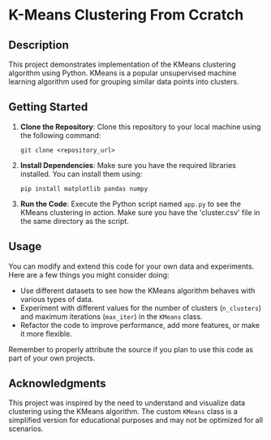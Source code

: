 <!DOCTYPE html>
<html lang="en">

<body>
  <h1>K-Means Clustering From Ccratch</h1>

  <h2>Description</h2>
  <p>This project demonstrates implementation of the KMeans clustering algorithm using Python. KMeans is a popular unsupervised machine learning algorithm used for grouping similar data points into clusters.</p>

  <h2>Getting Started</h2>
  <ol>
    <li><strong>Clone the Repository</strong>: Clone this repository to your local machine using the following command:
      <pre><code>git clone &lt;repository_url&gt;</code></pre></li>
    <li><strong>Install Dependencies</strong>: Make sure you have the required libraries installed. You can install them using:
      <pre><code>pip install matplotlib pandas numpy</code></pre></li>
    <li><strong>Run the Code</strong>: Execute the Python script named <code>app.py</code> to see the KMeans clustering in action. Make sure you have the 'cluster.csv' file in the same directory as the script.</li>
  </ol>



  <h2>Usage</h2>
  <p>You can modify and extend this code for your own data and experiments. Here are a few things you might consider doing:</p>
  <ul>
    <li>Use different datasets to see how the KMeans algorithm behaves with various types of data.</li>
    <li>Experiment with different values for the number of clusters (<code>n_clusters</code>) and maximum iterations (<code>max_iter</code>) in the <code>KMeans</code> class.</li>
    <li>Refactor the code to improve performance, add more features, or make it more flexible.</li>
  </ul>
  <p>Remember to properly attribute the source if you plan to use this code as part of your own projects.</p>

  <h2>Acknowledgments</h2>
  <p>This project was inspired by the need to understand and visualize data clustering using the KMeans algorithm. The custom <code>KMeans</code> class is a simplified version for educational purposes and may not be optimized for all scenarios.</p>
</body>
</html>
